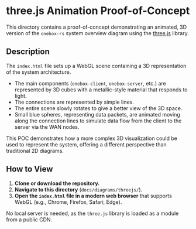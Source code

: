 # three.js Animation Proof-of-Concept

This directory contains a proof-of-concept demonstrating an animated, 3D version of the `onebox-rs` system overview diagram using the [three.js](https://threejs.org/) library.

## Description

The `index.html` file sets up a WebGL scene containing a 3D representation of the system architecture.
- The main components (`onebox-client`, `onebox-server`, etc.) are represented by 3D cubes with a metallic-style material that responds to light.
- The connections are represented by simple lines.
- The entire scene slowly rotates to give a better view of the 3D space.
- Small blue spheres, representing data packets, are animated moving along the connection lines to simulate data flow from the client to the server via the WAN nodes.

This POC demonstrates how a more complex 3D visualization could be used to represent the system, offering a different perspective than traditional 2D diagrams.

## How to View

1.  **Clone or download the repository.**
2.  **Navigate to this directory** (`docs/diagrams/threejs/`).
3.  **Open the `index.html` file in a modern web browser** that supports WebGL (e.g., Chrome, Firefox, Safari, Edge).

No local server is needed, as the `three.js` library is loaded as a module from a public CDN.

